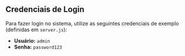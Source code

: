 ## Credenciais de Login 

Para fazer login no sistema, utilize as seguintes credenciais de exemplo (definidas em `server.js`):
* **Usuário:** `admin`
* **Senha:** `password123`
